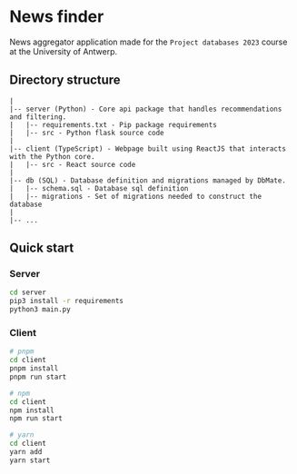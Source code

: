 # News finder

News aggregator application made for the `Project databases 2023` course at the University of Antwerp.

## Directory structure

```
|
|-- server (Python) - Core api package that handles recommendations and filtering.
|   |-- requirements.txt - Pip package requirements
|   |-- src - Python flask source code
|
|-- client (TypeScript) - Webpage built using ReactJS that interacts with the Python core.
|   |-- src - React source code
|
|-- db (SQL) - Database definition and migrations managed by DbMate.
|   |-- schema.sql - Database sql definition
|   |-- migrations - Set of migrations needed to construct the database
|
|-- ...
```

## Quick start

### Server

```bash
cd server
pip3 install -r requirements
python3 main.py
```

### Client

```bash
# pnpm
cd client
pnpm install
pnpm run start
```

```bash
# npm
cd client
npm install
npm run start
```

```bash
# yarn
cd client
yarn add
yarn start
```
